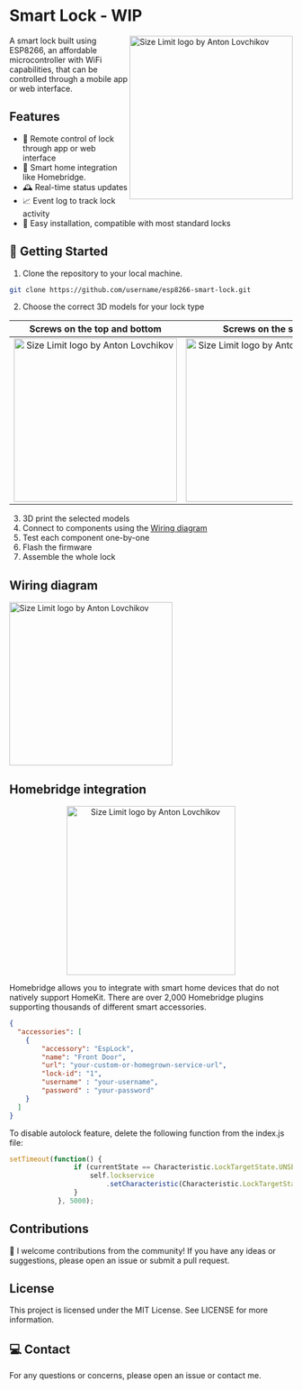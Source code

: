 # Smart Lock - WIP

<img src="https://freesvg.org/img/1543428916.png" align="right"
     alt="Size Limit logo by Anton Lovchikov" height="290">

A smart lock built using ESP8266, an affordable microcontroller with WiFi capabilities, that can be controlled through a mobile app or web interface.

## Features
* 📱 Remote control of lock through app or web interface
* 🔐 Smart home integration like Homebridge.
* 🕰️ Real-time status updates
* 📈 Event log to track lock activity
* 🔨 Easy installation, compatible with most standard locks

## 🚀 Getting Started
1. Clone the repository to your local machine.
```bash
git clone https://github.com/username/esp8266-smart-lock.git
```
2. Choose the correct 3D models for your lock type

| Screws on the top and bottom   |      Screws on the sides      |
|:----------:|:-------------:|
| <img src="https://pressbooks.bccampus.ca/basicmotorcontrol/wp-content/uploads/sites/887/2020/01/Wiring-Diagram-Pushbutton-1024x764.png" alt="Size Limit logo by Anton Lovchikov" height="290"> |  <img src="https://pressbooks.bccampus.ca/basicmotorcontrol/wp-content/uploads/sites/887/2020/01/Wiring-Diagram-Pushbutton-1024x764.png" alt="Size Limit logo by Anton Lovchikov" height="290"> |

3. 3D print the selected models
4. Connect to components using the [Wiring diagram](#wiring-diagram)
5. Test each component one-by-one
6. Flash the firmware
7. Assemble the whole lock

## Wiring diagram
<img src="https://pressbooks.bccampus.ca/basicmotorcontrol/wp-content/uploads/sites/887/2020/01/Wiring-Diagram-Pushbutton-1024x764.png"
     alt="Size Limit logo by Anton Lovchikov" height="290">

## Homebridge integration

<p align="center">
<img src="https://homekitnews.com/wp-content/uploads/2019/06/UI-SETTINGS-HOME2-IOS13.jpg" alt="Size Limit logo by Anton Lovchikov" height=300>
</p>

Homebridge allows you to integrate with smart home devices that do not natively support HomeKit. There are over 2,000 Homebridge plugins supporting thousands of different smart accessories.

```json
{
  "accessories": [
    {
        "accessory": "EspLock",
        "name": "Front Door",
        "url": "your-custom-or-homegrown-service-url",
		"lock-id": "1",
        "username" : "your-username",
		"password" : "your-password"
    }
  ]
}
```

To disable autolock feature, delete the following function from the index.js file:
```js
setTimeout(function() {
                if (currentState == Characteristic.LockTargetState.UNSECURED) { 
                    self.lockservice
                        .setCharacteristic(Characteristic.LockTargetState, Characteristic.LockTargetState.SECURED);
                }
            }, 5000);
```

## Contributions
🙏 I welcome contributions from the community! If you have any ideas or suggestions, please open an issue or submit a pull request.

## License
This project is licensed under the MIT License. See LICENSE for more information.

## 💻 Contact
For any questions or concerns, please open an issue or contact me.
